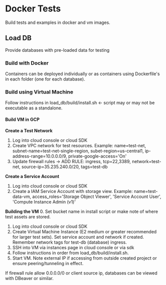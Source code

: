 # Docker Tests

Build tests and examples in docker and vm images.

## Load DB

Provide databases with pre-loaded data for testing

### Build with Docker
Containers can be deployed individually or as containers using Dockerfile's in each folder (one for each database).

### Build using Virtual Machine
Follow instructions in load_db/build/install.sh <- script may or may not be executable as a standalone.  

#### Build VM in GCP

**Create a Test Network**
1.  Log into cloud console or cloud SDK
2.  Create VPC network for test resources.  Example: name=test-net, subnet-name=test-net-single-region, subet-region=us-central1, ip-address-range=10.0.0.0/9, private-google-access='On'
3.  Update firewall rules -> ADD RULE: ingress, tcp=22,3389, network=test-net, source-ip=35.235.240.0/20, tags=test-db

**Create a Service Account**
1.  Log into cloud console or cloud SDK
2.  Create a IAM Service Account with storage view.  Example: name=test-data-vm, access_roles='Storage Object Viewer', 'Service Account User', 'Compute Instance Admin (v1)'


**Building the VM**
0. Set bucket name in install script or make note of where test assets are stored.
1. Log into cloud console or cloud SDK
2. Create Virtual Machine Instance (E2 medium or greater recommended for larger test sets).  Set service account and network if created. Remember network tags for test-db (database) ingress.
3. SSH into VM via instances page in cloud console or via sdk
4. Follow instructions in order from load_db/build/install.sh.
6. Start VM.  Note external IP if accessing from outside created project or ensure peering/tunneling in effect.

If firewall rule allow 0.0.0.0/0 or client source ip, databases can be viewed with DBeaver or similar.
